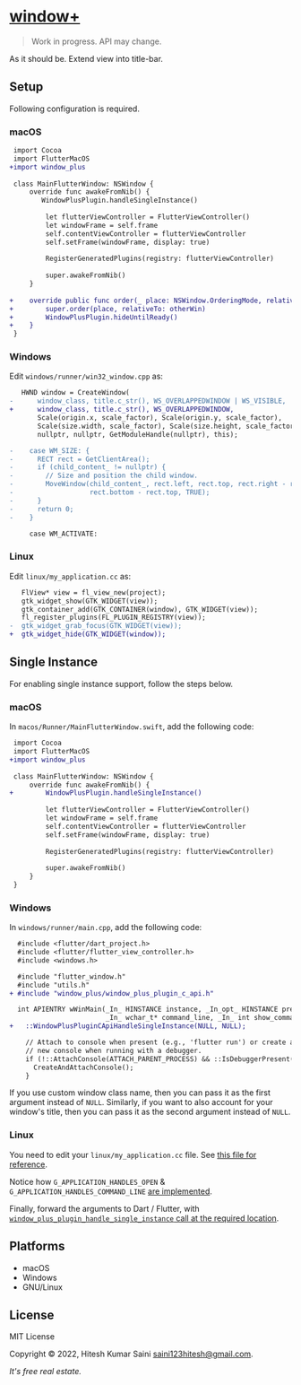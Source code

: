 # [window+](https://github.com/alexmercerind/window_plus)

> Work in progress. API may change.

As it should be. Extend view into title-bar.

## Setup

Following configuration is required.

### macOS

```diff
 import Cocoa
 import FlutterMacOS
+import window_plus
 
 class MainFlutterWindow: NSWindow {
     override func awakeFromNib() {
        WindowPlusPlugin.handleSingleInstance()
 
         let flutterViewController = FlutterViewController()
         let windowFrame = self.frame
         self.contentViewController = flutterViewController
         self.setFrame(windowFrame, display: true)
 
         RegisterGeneratedPlugins(registry: flutterViewController)
 
         super.awakeFromNib()
     }
 
+    override public func order(_ place: NSWindow.OrderingMode, relativeTo otherWin: Int) {
+        super.order(place, relativeTo: otherWin)
+        WindowPlusPlugin.hideUntilReady()
+    }
 }
```

### Windows

Edit `windows/runner/win32_window.cpp` as:

```diff
   HWND window = CreateWindow(
-      window_class, title.c_str(), WS_OVERLAPPEDWINDOW | WS_VISIBLE,
+      window_class, title.c_str(), WS_OVERLAPPEDWINDOW,
       Scale(origin.x, scale_factor), Scale(origin.y, scale_factor),
       Scale(size.width, scale_factor), Scale(size.height, scale_factor),
       nullptr, nullptr, GetModuleHandle(nullptr), this);
```

```diff
-    case WM_SIZE: {
-      RECT rect = GetClientArea();
-      if (child_content_ != nullptr) {
-        // Size and position the child window.
-        MoveWindow(child_content_, rect.left, rect.top, rect.right - rect.left,
-                   rect.bottom - rect.top, TRUE);
-      }
-      return 0;
-    }

     case WM_ACTIVATE:
```

### Linux

Edit `linux/my_application.cc` as:

```diff
   FlView* view = fl_view_new(project);
   gtk_widget_show(GTK_WIDGET(view));
   gtk_container_add(GTK_CONTAINER(window), GTK_WIDGET(view));
   fl_register_plugins(FL_PLUGIN_REGISTRY(view));
-  gtk_widget_grab_focus(GTK_WIDGET(view));
+  gtk_widget_hide(GTK_WIDGET(window));
```

## Single Instance

For enabling single instance support, follow the steps below.

### macOS

In `macos/Runner/MainFlutterWindow.swift`, add the following code:

```diff
 import Cocoa
 import FlutterMacOS
+import window_plus
 
 class MainFlutterWindow: NSWindow {
     override func awakeFromNib() {
+        WindowPlusPlugin.handleSingleInstance()
 
         let flutterViewController = FlutterViewController()
         let windowFrame = self.frame
         self.contentViewController = flutterViewController
         self.setFrame(windowFrame, display: true)
 
         RegisterGeneratedPlugins(registry: flutterViewController)
 
         super.awakeFromNib()
     }
 }
```

### Windows

In `windows/runner/main.cpp`, add the following code:

```diff
  #include <flutter/dart_project.h>
  #include <flutter/flutter_view_controller.h>
  #include <windows.h>

  #include "flutter_window.h"
  #include "utils.h"
+ #include "window_plus/window_plus_plugin_c_api.h"

  int APIENTRY wWinMain(_In_ HINSTANCE instance, _In_opt_ HINSTANCE prev,
                        _In_ wchar_t* command_line, _In_ int show_command) {
+   ::WindowPlusPluginCApiHandleSingleInstance(NULL, NULL);

    // Attach to console when present (e.g., 'flutter run') or create a
    // new console when running with a debugger.
    if (!::AttachConsole(ATTACH_PARENT_PROCESS) && ::IsDebuggerPresent()) {
      CreateAndAttachConsole();
    }
```

If you use custom window class name, then you can pass it as the first argument instead of `NULL`. Similarly, if you want to also account for your window's title, then you can pass it as the second argument instead of `NULL`.

### Linux

You need to edit your `linux/my_application.cc` file. See [this file for reference](https://github.com/alexmercerind/window_plus/blob/master/example/linux/my_application.cc).

Notice how `G_APPLICATION_HANDLES_OPEN` & `G_APPLICATION_HANDLES_COMMAND_LINE` [are implemented](https://github.com/alexmercerind/window_plus/blob/562407f7f316714024577ce5467a12ee8f99bc24/example/linux/my_application.cc#L135-L149).

Finally, forward the arguments to Dart / Flutter, with [`window_plus_plugin_handle_single_instance` call at the required location](https://github.com/alexmercerind/window_plus/blob/562407f7f316714024577ce5467a12ee8f99bc24/example/linux/my_application.cc#L24-L31).

## Platforms

- macOS
- Windows
- GNU/Linux

## License

MIT License

Copyright © 2022, Hitesh Kumar Saini <saini123hitesh@gmail.com>.

_It's free real estate._
